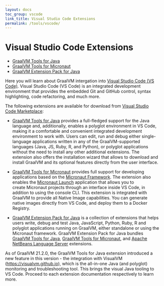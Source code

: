 ```yaml
---
layout: docs
toc_group: vscode
link_title: Visual Studio Code Extensions
permalink: /tools/vscode/
---
```


# Visual Studio Code Extensions

* [GraalVM Tools for Java](/tools/vscode/graalvm-extension/)
* [GraalVM Tools for Micronaut](/tools/vscode/micronaut-extension/)
* [GraalVM Extension Pack for Java](/tools/vscode/graalvm-extension-pack/)

Here you will learn about GraalVM intergation into [Visual Studio Code (VS Code)](https://code.visualstudio.com/).
Visual Studio Code (VS Code) is an integrated development environment that provides the embedded Git and GitHub control, syntax highlighting, code refactoring, and much more.

The following extensions are available for download from [Visual Studio Code Marketplace](https://marketplace.visualstudio.com/vscode):

- [GraalVM Tools for Java](https://marketplace.visualstudio.com/items?itemName=oracle-labs-graalvm.graalvm) provides a full-fledged support for the Java language and, additionally, enables a polyglot environment in VS Code, making it a comfortable and convenient integrated development environment to work with.
Users can edit, run and debug either single-language applications written in any of the GraalVM-supported languages (Java, JS, Ruby, R, and Python), or polyglot applications without the need to install any other additional extensions.
The extension also offers the installation wizard that allows to download and install GraalVM and its optional features directly from the user interface.

- [GraalVM Tools for Micronaut](https://marketplace.visualstudio.com/items?itemName=oracle-labs-graalvm.micronaut) provides full support for developing applications based on the [Micronaut Framework](https://micronaut.io/). The extension also enables the [Micronaut Launch](https://micronaut.io/launch/) application that allows you to create Micronaut projects through an interface inside VS Code, in addition to using the console CLI. This extension is integrated with GraalVM to provide all Native Image capabilities. You can generate native images directly from VS Code, and deploy them to a Docker Registry.

- [GraalVM Extension Pack for Java](https://marketplace.visualstudio.com/items?itemName=oracle-labs-graalvm.graalvm-pack) is a collection of extensions that helps users write, debug and test Java, JavaScript, Python, Ruby, R and polyglot applications running on GraalVM, either standalone or using the Micronaut framework.
GraalVM Extension Pack for Java bundles [GraalVM Tools for Java](https://marketplace.visualstudio.com/items?itemName=oracle-labs-graalvm.graalvm), [GraalVM Tools for Micronaut](https://marketplace.visualstudio.com/items?itemName=oracle-labs-graalvm.micronaut), and [Apache NetBeans Language Server](https://marketplace.visualstudio.com/items?itemName=asf.apache-netbeans-java) extensions.

As of GraalVM 21.2.0, the GraalVM Tools for Java extension introduced a new feature in this version - the integration with VisualVM (https://visualvm.github.io), which is the all-in-one Java (and polyglot) monitoring and troubleshooting tool.
This brings the visual Java tooling to VS Code. Proceed to each extension documentation respectively to learn more.
